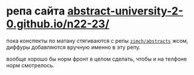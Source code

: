 # репа сайта [abstract-university-2-0.github.io/n22-23/](https://abstract-university-2-0.github.io/n22-23/)

пока конспекты по матану стягиваются с репы [`zimch/abstracts`](https://github.com/zimch/abstracts) жсом, диффуры добавляются вручную именно в эту репу. 

вообще хорошо бы норм фронт в целом сделать, чтобы и на телфоне норм смотрелось.
